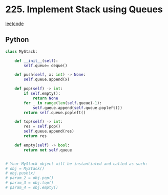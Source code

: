 # 225. Implement Stack using Queues
[leetcode](https://leetcode.com/problems/implement-stack-using-queues/description/)

## Python
```python
class MyStack:

    def __init__(self):
        self.queue= deque()

    def push(self, x: int) -> None:
        self.queue.append(x)

    def pop(self) -> int:
        if self.empty():
            return None
        for _ in range(len(self.queue)-1):
            self.queue.append(self.queue.popleft())
        return self.queue.popleft()

    def top(self) -> int:
        res = self.pop()
        self.queue.append(res)
        return res

    def empty(self) -> bool:
        return not self.queue


# Your MyStack object will be instantiated and called as such:
# obj = MyStack()
# obj.push(x)
# param_2 = obj.pop()
# param_3 = obj.top()
# param_4 = obj.empty()
```